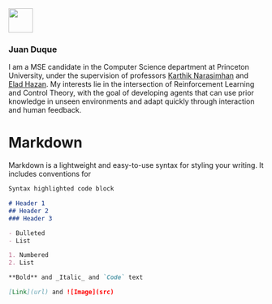 <div class="content">
  <img src="https://juanduquevan.github.io/docs/assets/juan_duque_picture.jpg" width="48">
  <div class="text">
    <h3><strong>Juan Duque</strong></h3>
    <p>I am a MSE candidate in the Computer Science department at Princeton University, under the         supervision of professors <a href="https://www.cs.princeton.edu/~karthikn/">Karthik Narasimhan</a>     and <a href="https://www.ehazan.com/">Elad Hazan</a>. My interests lie in the intersection of         Reinforcement Learning and Control Theory, with the goal of developing agents that can use             prior knowledge in unseen environments and adapt quickly through interaction and human                 feedback. </p>
  </div>
</div>

# Markdown

Markdown is a lightweight and easy-to-use syntax for styling your writing. It includes conventions for

```markdown
Syntax highlighted code block

# Header 1
## Header 2
### Header 3

- Bulleted
- List

1. Numbered
2. List

**Bold** and _Italic_ and `Code` text

[Link](url) and ![Image](src)
```


